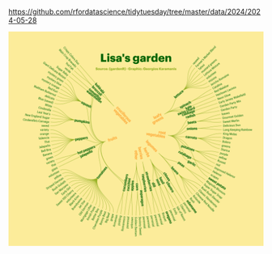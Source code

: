 https://github.com/rfordatascience/tidytuesday/tree/master/data/2024/2024-05-28

![](plots/lisas_garden.png)
